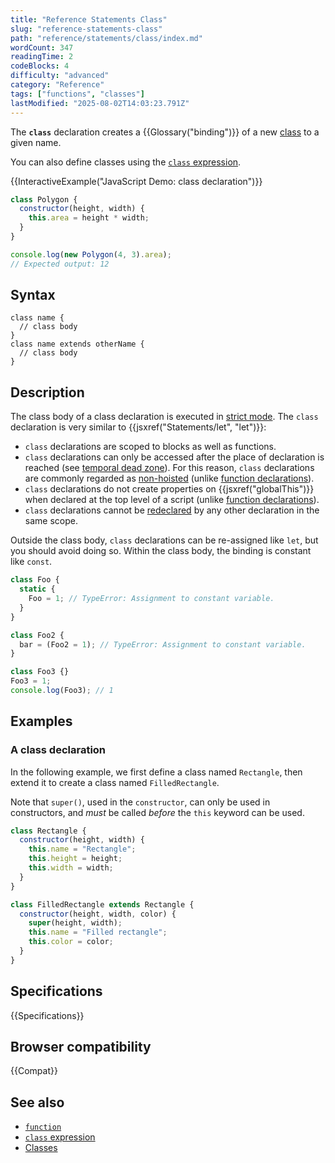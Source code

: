 ```yaml
---
title: "Reference Statements Class"
slug: "reference-statements-class"
path: "reference/statements/class/index.md"
wordCount: 347
readingTime: 2
codeBlocks: 4
difficulty: "advanced"
category: "Reference"
tags: ["functions", "classes"]
lastModified: "2025-08-02T14:03:23.791Z"
---
```



The **`class`** declaration creates a {{Glossary("binding")}} of a new [class](/en-US/docs/Web/JavaScript/Reference/Classes) to a given name.

You can also define classes using the [`class` expression](/en-US/docs/Web/JavaScript/Reference/Operators/class).

{{InteractiveExample("JavaScript Demo: class declaration")}}

```js interactive-example
class Polygon {
  constructor(height, width) {
    this.area = height * width;
  }
}

console.log(new Polygon(4, 3).area);
// Expected output: 12
```

## Syntax

```js-nolint
class name {
  // class body
}
class name extends otherName {
  // class body
}
```

## Description

The class body of a class declaration is executed in [strict mode](/en-US/docs/Web/JavaScript/Reference/Strict_mode). The `class` declaration is very similar to {{jsxref("Statements/let", "let")}}:

- `class` declarations are scoped to blocks as well as functions.
- `class` declarations can only be accessed after the place of declaration is reached (see [temporal dead zone](/en-US/docs/Web/JavaScript/Reference/Statements/let#temporal_dead_zone_tdz)). For this reason, `class` declarations are commonly regarded as [non-hoisted](/en-US/docs/Glossary/Hoisting) (unlike [function declarations](/en-US/docs/Web/JavaScript/Reference/Statements/function)).
- `class` declarations do not create properties on {{jsxref("globalThis")}} when declared at the top level of a script (unlike [function declarations](/en-US/docs/Web/JavaScript/Reference/Statements/function)).
- `class` declarations cannot be [redeclared](/en-US/docs/Web/JavaScript/Reference/Statements/let#redeclarations) by any other declaration in the same scope.

Outside the class body, `class` declarations can be re-assigned like `let`, but you should avoid doing so. Within the class body, the binding is constant like `const`.

```js
class Foo {
  static {
    Foo = 1; // TypeError: Assignment to constant variable.
  }
}

class Foo2 {
  bar = (Foo2 = 1); // TypeError: Assignment to constant variable.
}

class Foo3 {}
Foo3 = 1;
console.log(Foo3); // 1
```

## Examples

### A class declaration

In the following example, we first define a class named `Rectangle`, then extend it to create a class named `FilledRectangle`.

Note that `super()`, used in the `constructor`, can only be used in constructors, and _must_ be called _before_ the `this` keyword can be used.

```js
class Rectangle {
  constructor(height, width) {
    this.name = "Rectangle";
    this.height = height;
    this.width = width;
  }
}

class FilledRectangle extends Rectangle {
  constructor(height, width, color) {
    super(height, width);
    this.name = "Filled rectangle";
    this.color = color;
  }
}
```

## Specifications

{{Specifications}}

## Browser compatibility

{{Compat}}

## See also

- [`function`](/en-US/docs/Web/JavaScript/Reference/Statements/function)
- [`class` expression](/en-US/docs/Web/JavaScript/Reference/Operators/class)
- [Classes](/en-US/docs/Web/JavaScript/Reference/Classes)
